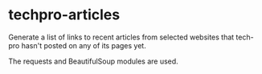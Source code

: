 # techpro-articles
Generate a list of links to recent articles from selected websites that tech-pro hasn't posted on any of its pages yet.

The requests and BeautifulSoup modules are used.

